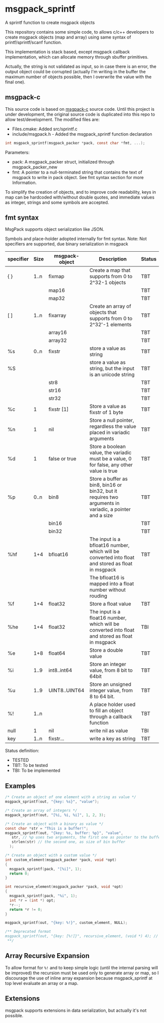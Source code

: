 # msgpack_sprintf
A sprintf function to create msgpack objects

This repository contains some simple code, to allows c/c++ developers to create msgpack objects (map and array) using same syntax of printf/sprintf/scanf function.

This implementation is stack based, except msgpack callback implementation, which can allocate memory through sbuffer primitives.

Actually, the string is not validated as input, so in case there is an error, the output object could be corrupted (actually I'm writing in the buffer the maximum number of objects possible, then I overwrite the value with the final one).

## msgpack-c
This source code is based on [msgpack-c](https://github.com/msgpack/msgpack-c/tree/c_master) source code. Until this project is under development, the original source code is duplicated into this repo to allow test/development. The modified files are:
- Files.cmake: Added src/sprintf.c
- include/msgpack.h - Added the msgpack_sprintf function declaration

```c
int msgpack_sprintf(msgpack_packer *pack, const char *fmt, ...);
```

Parameters:
- pack: A msgpack_packer struct, initialized through msgpack_packer_new
- fmt: A pointer to a null-terminated string that contains the text of msgpack to write in pack object. See fmt syntax section for more Information.

To simplify the creation of objects, and to improve code readability, keys in map can be hardcoded with/without double quotes, and immediate values as integer, strings and some symbols are accepted.

## fmt syntax
MsgPack supports object serialization like JSON.

Symbols and place-holder adopted internally for fmt syntax.
Note: Not specifiers are supported, due binary serialization in msgpack

| specifier    | Size | msgpack-object | Description | Status |
|--------------|------|----------------|-------------|--------|
| { }          | 1..n | fixmap         | Create a map that supports from 0 to 2^32-1 objects | TBT |
|              |      | map16          | | TBT |
|              |      | map32          | | TBT |
| [ ]          | 1..n | fixarray       | Create an array of objects that supports from 0 to 2^32'-1 elements | TBT |
|              |      | array16        | | TBT |
|              |      | array32        | | TBT |
| %s           | 0..n | fixstr         | store a value as string | TBT |
| %S           |      |                | store a value as string, but the input is an unicode string | TBT |
|              |      | str8           | | TBT |
|              |      | str16          | | TBT |
|              |      | str32          | | TBT |
| %c           | 1    | fixstr [1]     | Store a value as fixstr of 1 byte | TBT |
| %n           | 1    | nil            | Store a null pointer, regardless the value placed in variadic arguments | TBT |
| %d           | 1    | false or true  | Store a boolean value, the variadic must be a value, 0 for false, any other value is true | TBT |
| %p           | 0..n | bin8           | Store a buffer as bin8, bin16 or bin32, but it requires two arguments in variadic, a pointer and a size | TBT |
|              |      | bin16          | | TBT |
|              |      | bin32          | | TBT |
| %hf          | 1+4  | bfloat16       | The input is a bfloat16 number, which will be converted into float and stored as float in msgpack | TBT |
|              |      |                | The bfloat16 is mapped into a float number without rouding |
| %f           | 1+4  | float32        | Store a float value | TBT |
| %he          | 1+4  | float32        | The input is a float16 number, which will be converted into float and stored as float in msgpack | TBI |
| %e           | 1+8  | float64        | Store a double value | TBT |
| %i           | 1..9 | int8..int64    | Store an integer value, from 8 bit to 64bit | TBT |
| %u           | 1..9 | UINT8..UINT64  | Store an unsigned integer value, from 8 to 64 bit. | TBT |
| %!           | 1..n |                | A place holder used to fill an object through a callback function | TBT |
| null         | 1    | nil            | write nil as value | TBI |
| key          | 1..n | fixstr...      | write a key as string | TBT |

Status definition:
- TESTED
- TBT: To be tested
- TBI: To be implemented

## Examples
```c
/* Create an object of one element with a string as value */
msgpack_sprintf(out, "{key: %s}", "value");

/* Create an array of integers */
msgpack_sprintf(out, "[%i, %i, %i]", 1, 2, 3);

/* Create an object with a binary as value */
const char *str = "This is a buffer!";
msgpack_sprintf(out, "{key: %s, buffer: %p}", "value",
   str, // %p uses two arguments, the first one as pointer to the buffer
   strlen(str) // the second one, as size of bin buffer
  );

/* Create an object with a custom value */
int custom_element(msgpack_packer *pack, void *opt)
{
  msgpack_sprintf(pack, "[%i]", 1);
  return 0;
}

int recursive_element(msgpack_packer *pack, void *opt)
{
  msgpack_sprintf(pack, "%i", 1);
  int *r = (int *) opt;
  *r--;
  return *r != 0;
}

msgpack_sprintf(out, "{key: %!}", custom_element, NULL);

/** Deprecated format
msgpack_sprintf(out, "{key: [%!]}", recursive_element, (void *) 4); // call recursive_element until the function returns 0
 **/
```

## Array Recursive Expansion
To allow format for `%!` and to keep simple logic (until the internal parsing will be improved) the recursion must be used only to generate array or map, so I discourage the use of inline array expansion because msgpack_sprintf at top level evaluate an array or a map.


## Extensions
msgpack supports extensions in data serialization, but actually it's not possible.